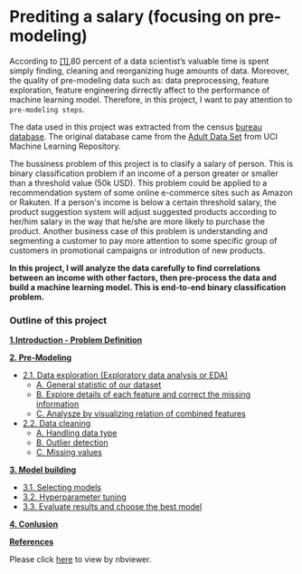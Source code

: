 # Prediting a salary (focusing on pre-modeling)

According to [[1]](https://www.infoworld.com/article/3228245/the-80-20-data-science-dilemma.html),80 percent of a data scientist’s valuable time is spent simply finding, cleaning and reorganizing huge amounts of data. Moreover, the quality of pre-modeling data such as: data preprocessing, feature exploration, feature engineering dirrectly affect to the performance of machine learning model. Therefore, in this project, I want to pay attention to `pre-modeling steps`. 

The data used in this project was extracted from the census [bureau database](http://www.census.gov). The original database came from the [Adult Data Set](https://archive.ics.uci.edu/ml/datasets/Adult) from UCI Machine Learning Repository.

The bussiness problem of this project is to clasify a salary of person. This is binary classification problem if an income of a person greater or smaller than a threshold value (50k USD). This problem could be applied to a recommendation system of some online e-commerce sites such as Amazon or Rakuten. If a person's income is below a certain threshold salary, the product suggestion system will adjust suggested products according to her/him salary in the way that he/she are more likely to purchase the product. Another business case of this problem is understanding and segmenting a customer to pay more attention to some specific group of customers in promotional campaigns or introdution of new products.

**In this project, I will analyze the data carefully to find correlations between an income with other factors, then pre-process the data and build a machine learning model. This is end-to-end binary classification problem.**


### Outline of this project
[**1.Introduction - Problem Definition**](#part1)

[**2. Pre-Modeling**](#part2)
   - [2.1. Data exploration (Exploratory data analysis or EDA)](#2.1)
       - [A. General statistic of our dataset](#2.1a)
       - [B. Explore details of each feature and correct the missing information](#2.1b)
       - [C. Analysze by visualizing relation of combined features](#2.1c)
   - [2.2. Data cleaning](#2.2)
       - [A. Handling data type](#2.2a)
       - [B. Outlier detection](#2.2b)
       - [C. Missing values](#2.2c)
    
[**3. Model building**](#part3)
   - [3.1. Selecting models](#3.1)
   - [3.2. Hyperparameter tuning](#3.2)
   - [3.3. Evaluate results and choose the best model](#3.3)
      
[**4. Conlusion**](#part4)

[**References**](#ref)

Please click [here](https://nbviewer.jupyter.org/github/nguyenhads/Predicting-A-Salary-Binary-Classification/blob/main/Predicting-salary-binary-classification-focus-on-preprocessing.ipynb) to view by nbviewer.
